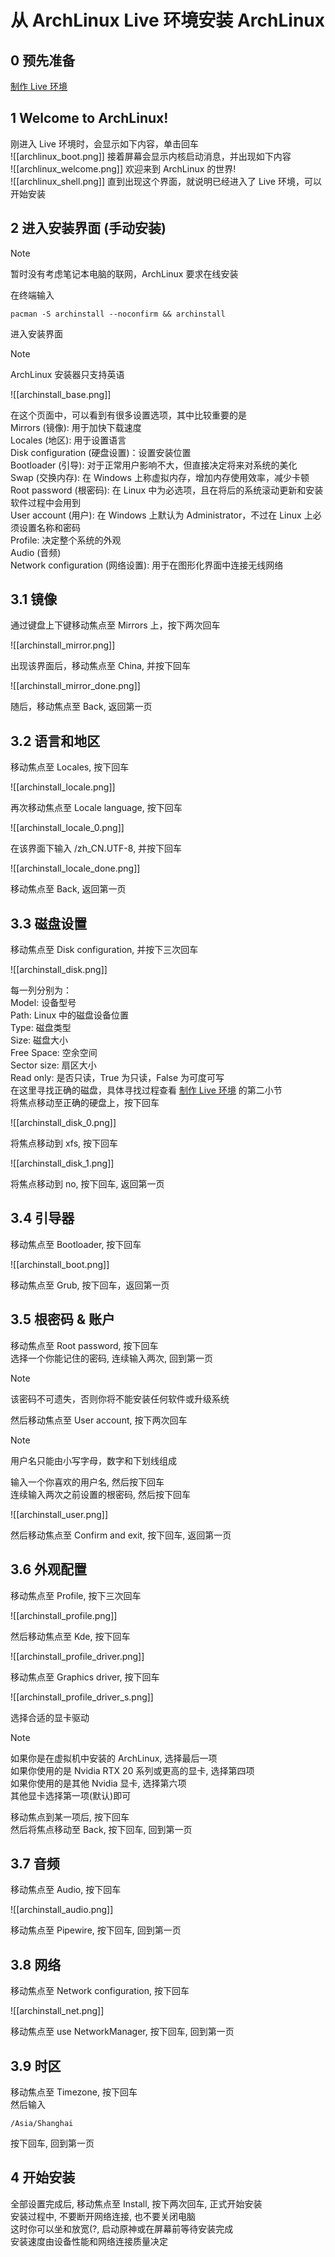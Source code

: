# 从 ArchLinux Live 环境安装 ArchLinux
## 0 预先准备
[制作 Live 环境](/2.永乐大典/如何制作-Linux-Live-环境并启动)
## 1 Welcome to ArchLinux!
刚进入 Live 环境时，会显示如下内容，单击回车<br>
![[archlinux_boot.png]]
接着屏幕会显示内核启动消息，并出现如下内容<br>
![[archlinux_welcome.png]]
欢迎来到 ArchLinux 的世界!<br>
![[archlinux_shell.png]]
直到出现这个界面，就说明已经进入了 Live 环境，可以开始安装
## 2 进入安装界面 (手动安装)
> [!Note]
> 暂时没有考虑笔记本电脑的联网，ArchLinux 要求在线安装

在终端输入
```type="bash"
pacman -S archinstall --noconfirm && archinstall
```
进入安装界面
> [!Note]
> ArchLinux 安装器只支持英语

![[archinstall_base.png]]

在这个页面中，可以看到有很多设置选项，其中比较重要的是<br>
Mirrors (镜像): 用于加快下载速度<br>
Locales (地区): 用于设置语言<br>
Disk configuration (硬盘设置)：设置安装位置<br>
Bootloader (引导): 对于正常用户影响不大，但直接决定将来对系统的美化<br>
Swap (交换内存): 在 Windows 上称虚拟内存，增加内存使用效率，减少卡顿<br>
Root password (根密码): 在 Linux 中为必选项，且在将后的系统滚动更新和安装软件过程中会用到<br>
User account (用户): 在 Windows 上默认为 Administrator，不过在 Linux 上必须设置名称和密码<br>
Profile: 决定整个系统的外观<br>
Audio (音频)<br>
Network configuration (网络设置): 用于在图形化界面中连接无线网络<br>

## 3.1 镜像
通过键盘上下键移动焦点至 Mirrors 上，按下两次回车

![[archinstall_mirror.png]]

出现该界面后，移动焦点至 China, 并按下回车

![[archinstall_mirror_done.png]]

随后，移动焦点至 Back, 返回第一页

## 3.2 语言和地区

移动焦点至 Locales, 按下回车

![[archinstall_locale.png]]

再次移动焦点至 Locale language, 按下回车

![[archinstall_locale_0.png]]

在该界面下输入 /zh_CN.UTF-8, 并按下回车

![[archinstall_locale_done.png]]

移动焦点至 Back, 返回第一页

## 3.3 磁盘设置

移动焦点至 Disk configuration, 并按下三次回车

![[archinstall_disk.png]]

每一列分别为：<br>
Model: 设备型号<br>
Path: Linux 中的磁盘设备位置<br>
Type: 磁盘类型<br>
Size: 磁盘大小<br>
Free Space: 空余空间<br>
Sector size: 扇区大小<br>
Read only: 是否只读，True 为只读，False 为可度可写<br>
在这里寻找正确的磁盘，具体寻找过程查看 [制作 Live 环境](/2.永乐大典/如何制作-Linux-Live-环境并启动#2-创建-live-环境) 的第二小节<br>
将焦点移动至正确的硬盘上，按下回车

![[archinstall_disk_0.png]]

将焦点移动到 xfs, 按下回车

![[archinstall_disk_1.png]]

将焦点移动到 no, 按下回车, 返回第一页

## 3.4 引导器

移动焦点至 Bootloader, 按下回车

![[archinstall_boot.png]]

移动焦点至 Grub, 按下回车，返回第一页

## 3.5 根密码 & 账户

移动焦点至 Root password, 按下回车<br>
选择一个你能记住的密码, 连续输入两次, 回到第一页
> [!Note]
> 该密码不可遗失，否则你将不能安装任何软件或升级系统

然后移动焦点至 User account, 按下两次回车<br>

> [!Note]
> 用户名只能由小写字母，数字和下划线组成

输入一个你喜欢的用户名, 然后按下回车<br>
连续输入两次之前设置的根密码, 然后按下回车<br>

![[archinstall_user.png]]

然后移动焦点至 Confirm and exit, 按下回车, 返回第一页

## 3.6 外观配置

移动焦点至 Profile, 按下三次回车

![[archinstall_profile.png]]

然后移动焦点至 Kde, 按下回车

![[archinstall_profile_driver.png]]

移动焦点至 Graphics driver, 按下回车

![[archinstall_profile_driver_s.png]]

选择合适的显卡驱动

> [!Note]
> 如果你是在虚拟机中安装的 ArchLinux, 选择最后一项<br>
> 如果你使用的是 Nvidia RTX 20 系列或更高的显卡, 选择第四项<br>
> 如果你使用的是其他 Nvidia 显卡, 选择第六项<br>
> 其他显卡选择第一项(默认)即可<br>

移动焦点到某一项后, 按下回车<br>
然后将焦点移动至 Back, 按下回车, 回到第一页

## 3.7 音频

移动焦点至 Audio, 按下回车

![[archinstall_audio.png]]

移动焦点至 Pipewire, 按下回车, 回到第一页

## 3.8 网络

移动焦点至 Network configuration, 按下回车

![[archinstall_net.png]]

移动焦点至 use NetworkManager, 按下回车, 回到第一页

## 3.9 时区

移动焦点至 Timezone, 按下回车<br>
然后输入
```type="bash"
/Asia/Shanghai
```
按下回车, 回到第一页

## 4 开始安装

全部设置完成后, 移动焦点至 Install, 按下两次回车, 正式开始安装<br>
安装过程中, 不要断开网络连接, 也不要关闭电脑<br>
这时你可以坐和放宽(?, 启动原神或在屏幕前等待安装完成<br>
安装速度由设备性能和网络连接质量决定<br>
